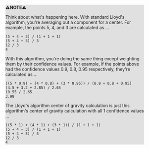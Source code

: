 <div style="margin:2em; background-color: #e0e0e0;">

<strong>⚠️NOTE️️️⚠️</strong>

Think about what's happening here. With standard Lloyd's algorithm, you're averaging out a component for a center. For example, the points 5, 4, and 3 are calculated as ...

```
(5 + 4 + 3) / (1 + 1 + 1)
(5 + 4 + 3) / 3
12 / 3
4
```

With this algorithm, you're doing the same thing except weighting them by their confidence values. For example, if the points above had the confidence values 0.9, 0.8, 0.95 respectively, they're calculated as ...

```
((5 * 0.9) + (4 * 0.8) + (3 * 0.95)) / (0.9 + 0.8 + 0.95)
(4.5 + 3.2 + 2.85) / 2.65
10.55 / 2.65
3.98
```

The Lloyd's algorithm center of gravity calculation is just this algorithm's center of gravity calculation with all 1 confidence values ...

```
((5 * 1) + (4 * 1) + (3 * 1)) / (1 + 1 + 1)
(5 + 4 + 3) / (1 + 1 + 1)
(5 + 4 + 3) / 3
12 / 3
4
```
</div>

